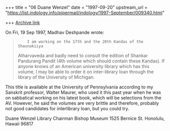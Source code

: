 +++
title = "06 Duane Wenzel"
date = "1997-09-20"
upstream_url = "https://list.indology.info/pipermail/indology/1997-September/009340.html"

+++
[Archive link](https://list.indology.info/pipermail/indology/1997-September/009340.html)

On Fri, 19 Sep 1997, Madhav Deshpande wrote:

>         I am working on the 17th and the 20th Kandas of the Shaunakiiya
> Atharvaveda and badly need to consult the edition of Shankar Pandurang
> Pandit (4th volume which should contain these Kandas).  If anyone knows of
> an American university library which has this volume, I may be able to
> order it on inter-library loan through the library of the University of
> Michigan.

This title is available at the University of Pennsylvania according to my
Sanskrit professor, Walter Maurer, who used it this past year when he was
on sabbatical working on his latest book, which will be selections from
the AV.  However, he said the volumes are very brittle and therefore,
probably not good candidates for interlibrary loan, but you could try.

Duane Wenzel
Library Chairman
Bishop Museum
1525 Bernice St.
Honolulu, Hawaii  96817



